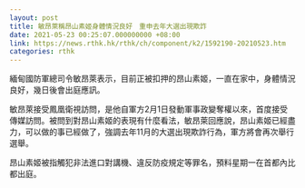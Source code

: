 ```yaml
---
layout: post
title: 敏昂萊稱昂山素姬身體情況良好　重申去年大選出現欺詐
date: 2021-05-23 00:25:07.000000000 +08:00
link: https://news.rthk.hk/rthk/ch/component/k2/1592190-20210523.htm
categories: rthk
---
```


緬甸國防軍總司令敏昂萊表示，目前正被扣押的昂山素姬，一直在家中，身體情況良好，幾日後會出庭應訊。

敏昂萊接受鳳凰衛視訪問，是他自軍方2月1日發動軍事政變奪權以來，首度接受傳媒訪問。被問到對昂山素姬的表現有什麼看法，敏昂萊回應說，昂山素姬已經盡力，可以做的事已經做了，強調去年11月的大選出現欺詐行為，軍方將會再次舉行選舉。

昂山素姬被指觸犯非法進口對講機、違反防疫規定等罪名，預料星期一在首都內比都出庭。
